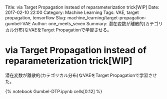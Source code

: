 Title: via Target Propagation instead of reparameterization trick[WIP]
Date: 2017-02-10 22:00
Category: Machine Learning
Tags: VAE, target propagation, tensorflow
Slug: machine_learning/target-propagation-gumbel-VAE
Author: one_meets_seven
Summary: 潜在変数が離散的(カテゴリカル分布)なVAEをTarget Propagationで学習させる。

# via Target Propagation instead of reparameterization trick[WIP]

潜在変数が離散的(カテゴリカル分布)なVAEをTarget Propagationで学習させた。

{% notebook Gumbel-DTP.ipynb cells[0:12] %}
